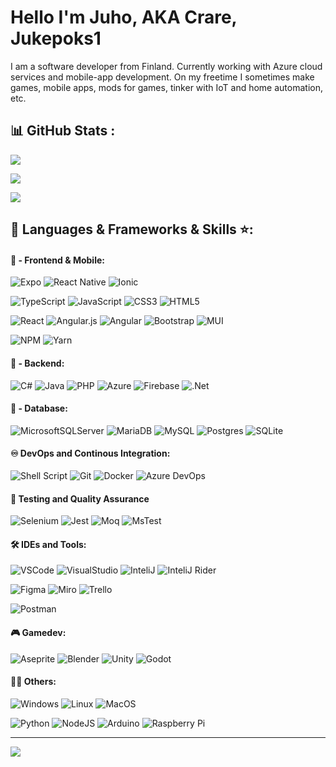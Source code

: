 # Hello I'm Juho, AKA Crare, Jukepoks1


I am a software developer from Finland. Currently working with Azure cloud services and mobile-app development.
On my freetime I sometimes make games, mobile apps, mods for games, tinker with IoT and home automation, etc.


## 📊 GitHub Stats :
![](https://github-readme-stats.vercel.app/api?username=Crare&theme=radical&hide_border=false&include_all_commits=true&count_private=true&show_icons=true)

![](https://github-readme-streak-stats.herokuapp.com/?user=Crare&theme=radical&hide_border=false)

![](https://github-readme-stats.vercel.app/api/top-langs/?username=Crare&theme=radical&hide_border=false&include_all_commits=true&count_private=true&layout=compact)

<!-- ## 🏆GitHub Trophies
![](https://github-trophies.vercel.app/?username=Crare&theme=radical&no-frame=false&no-bg=false&margin-w=4) -->


## 🔨 Languages & Frameworks & Skills ⭐️:

<!-- https://github.com/inttter/md-badges -->
<!-- https://shields.io/badges -->

#### 🙈 - Frontend & Mobile:
![Expo](https://img.shields.io/badge/expo-1C1E24?style=for-the-badge&logo=expo&logoColor=#D04A37)
![React Native](https://img.shields.io/badge/react_native-%2320232a.svg?style=for-the-badge&logo=react&logoColor=%2361DAFB)
![Ionic](https://img.shields.io/badge/ionic-%232C8EBB.svg?style=for-the-badge&logo=ionic&logoColor=%2361DAFB)

![TypeScript](https://img.shields.io/badge/typescript-%23007ACC.svg?style=for-the-badge&logo=typescript&logoColor=white)
![JavaScript](https://img.shields.io/badge/javascript-%23323330.svg?style=for-the-badge&logo=javascript&logoColor=%23F7DF1E)
![CSS3](https://img.shields.io/badge/css3-%231572B6.svg?style=for-the-badge&logo=css3&logoColor=white)
![HTML5](https://img.shields.io/badge/html5-%23E34F26.svg?style=for-the-badge&logo=html5&logoColor=white)

![React](https://img.shields.io/badge/react-%2320232a.svg?style=for-the-badge&logo=react&logoColor=%2361DAFB)
![Angular.js](https://img.shields.io/badge/angular.js-%23E23237.svg?style=for-the-badge&logo=angularjs&logoColor=white)
![Angular](https://img.shields.io/badge/angular-%23DD0031.svg?style=for-the-badge&logo=angular&logoColor=white)
![Bootstrap](https://img.shields.io/badge/bootstrap-%23563D7C.svg?style=for-the-badge&logo=bootstrap&logoColor=white)
![MUI](https://img.shields.io/badge/MUI-%230081CB.svg?style=for-the-badge&logo=material-ui&logoColor=white)

![NPM](https://img.shields.io/badge/NPM-%23000000.svg?style=for-the-badge&logo=npm&logoColor=white)
![Yarn](https://img.shields.io/badge/yarn-%232C8EBB.svg?style=for-the-badge&logo=yarn&logoColor=white)


#### 🙉 - Backend:
![C#](https://img.shields.io/badge/c%23-%23239120.svg?style=for-the-badge&logo=c-sharp&logoColor=white)
![Java](https://img.shields.io/badge/java-%23ED8B00.svg?style=for-the-badge&logo=java&logoColor=white)
![PHP](https://img.shields.io/badge/php-%23777BB4.svg?style=for-the-badge&logo=php&logoColor=white)
![Azure](https://img.shields.io/badge/azure-%230072C6.svg?style=for-the-badge&logo=azure-devops&logoColor=white)
![Firebase](https://img.shields.io/badge/firebase-%23039BE5.svg?style=for-the-badge&logo=firebase)
![.Net](https://img.shields.io/badge/.NET-5C2D91?style=for-the-badge&logo=.net&logoColor=white)


#### 🙊 - Database:
![MicrosoftSQLServer](https://img.shields.io/badge/Microsoft%20SQL%20Sever-CC2927?style=for-the-badge&logo=microsoft%20sql%20server&logoColor=white)
![MariaDB](https://img.shields.io/badge/MariaDB-003545?style=for-the-badge&logo=mariadb&logoColor=white)
![MySQL](https://img.shields.io/badge/mysql-%2300f.svg?style=for-the-badge&logo=mysql&logoColor=white)
![Postgres](https://img.shields.io/badge/postgres-%23316192.svg?style=for-the-badge&logo=postgresql&logoColor=white)
![SQLite](https://img.shields.io/badge/sqlite-%2307405e.svg?style=for-the-badge&logo=sqlite&logoColor=white)


#### ♾️ DevOps and Continous Integration:
![Shell Script](https://img.shields.io/badge/Shell_Script-121011?style=for-the-badge&logo=gnu-bash&logoColor=white)
![Git](https://img.shields.io/badge/GIT-E44C30?style=for-the-badge&logo=git&logoColor=white)
![Docker](https://img.shields.io/badge/docker-%230db7ed.svg?style=for-the-badge&logo=docker&logoColor=white)
![Azure DevOps](https://img.shields.io/badge/azure-%230072C6.svg?style=for-the-badge&logo=azure-devops&logoColor=white)


#### 🧪 Testing and Quality Assurance
![Selenium](https://img.shields.io/badge/Selenium-%7bc769.svg?style=for-the-badge&logo=Selenium&logoColor=white)
![Jest](https://img.shields.io/badge/Jest-C21325?style=for-the-badge&logo=jest&logoColor=fff)
![Moq](https://img.shields.io/badge/Moq-000000?style=for-the-badge&logo=Moq&logoColor=fff)
![MsTest](https://img.shields.io/badge/MsTest-3670A0?style=for-the-badge&logo=MsTest&logoColor=fff)


#### 🛠️ IDEs and Tools:
![VSCode](https://img.shields.io/badge/Visual_Studio_Code-0078D4?style=for-the-badge&logo=visual%20studio%20code&logoColor=white)
![VisualStudio](https://img.shields.io/badge/Visual_Studio-0078D4?style=for-the-badge&logo=visual%20studio&logoColor=white)
![InteliJ](https://img.shields.io/badge/IntelliJ_IDEA-000000.svg?style=for-the-badge&logo=intellij-idea&logoColor=white)
![InteliJ Rider](https://img.shields.io/badge/IntelliJ_RIDER-000000.svg?style=for-the-badge&logo=intellij-rider&logoColor=white)

![Figma](https://img.shields.io/badge/figma-%23F24E1E.svg?style=for-the-badge&logo=figma&logoColor=white)
![Miro](https://img.shields.io/badge/Miro-050038?style=for-the-badge&logo=miro&logoColor=fff)
![Trello](https://img.shields.io/badge/Trello-%23026AA7.svg?style=for-the-badge&logo=Trello&logoColor=white)

![Postman](https://img.shields.io/badge/Postman-FF6C37?style=for-the-badge&logo=postman&logoColor=white)


#### 🎮 Gamedev:

![Aseprite](https://img.shields.io/badge/Aseprite-FFFFFF?style=for-the-badge&logo=Aseprite&logoColor=#7D929E)
![Blender](https://img.shields.io/badge/blender-%23F5792A.svg?style=for-the-badge&logo=blender&logoColor=white)
![Unity](https://img.shields.io/badge/Unity-000000?style=for-the-badge&logo=Unity)
![Godot](https://img.shields.io/badge/Godot-4d9fdc?style=for-the-badge&logo=Godot)



#### 👨‍💻 Others:
![Windows](https://img.shields.io/badge/windows-3670A0?style=for-the-badge&logo=windows&logoColor=white)
![Linux](https://img.shields.io/badge/Linux-%23ED8B00?style=for-the-badge&logo=linux&logoColor=white)
![MacOS](https://img.shields.io/badge/MacOS-ffffff?style=for-the-badge&logo=MacOS&logoColor=black)


![Python](https://img.shields.io/badge/python-3670A0?style=for-the-badge&logo=python&logoColor=ffdd54)
![NodeJS](https://img.shields.io/badge/node.js-6DA55F?style=for-the-badge&logo=node.js&logoColor=white)
![Arduino](https://img.shields.io/badge/-Arduino-00979D?style=for-the-badge&logo=Arduino&logoColor=white)
![Raspberry Pi](https://img.shields.io/badge/-RaspberryPi-C51A4A?style=for-the-badge&logo=Raspberry-Pi)


---

[![](https://visitcount.itsvg.in/api?id=Crare&icon=0&color=0)](https://visitcount.itsvg.in)
